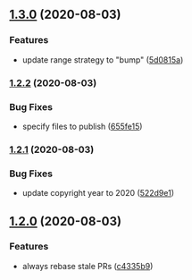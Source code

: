 ## [1.3.0](https://github.com/KenanY/renovate-config/compare/1.2.2...1.3.0) (2020-08-03)


### Features

* update range strategy to "bump" ([5d0815a](https://github.com/KenanY/renovate-config/commit/5d0815aa45ce23ee57a2b6a60f3882e18f834d70))

### [1.2.2](https://github.com/KenanY/renovate-config/compare/1.2.1...1.2.2) (2020-08-03)


### Bug Fixes

* specify files to publish ([655fe15](https://github.com/KenanY/renovate-config/commit/655fe158713f7c55c2ff8bb40d6f79e73fd100dc))

### [1.2.1](https://github.com/KenanY/renovate-config/compare/1.2.0...1.2.1) (2020-08-03)


### Bug Fixes

* update copyright year to 2020 ([522d9e1](https://github.com/KenanY/renovate-config/commit/522d9e19f95b6b78e9b6fcc82144540689d95d2f))

## [1.2.0](https://github.com/KenanY/renovate-config/compare/1.1.1...1.2.0) (2020-08-03)


### Features

* always rebase stale PRs ([c4335b9](https://github.com/KenanY/renovate-config/commit/c4335b9dea3a5067d41476e4693af382e6b0ba69))
